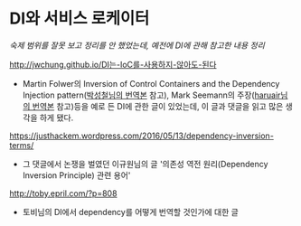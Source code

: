 # DI와 서비스 로케이터

*숙제 범위를 잘못 보고 정리를 안 했었는데, 예전에 DI에 관해 참고한 내용 정리*

http://jwchung.github.io/DI는-IoC를-사용하지-않아도-된다
- Martin Folwer의 Inversion of Control Containers and the Dependency Injection pattern([박성철님의 번역본](http://gyumee.egloos.com/2512493) 참고), Mark Seemann의 주장([haruair님의 번역본](https://www.haruair.com/blog/3880) 참고)등을 예로 든 DI에 관한 글이 있었는데, 이 글과 댓글을 읽고 많은 생각을 하게 됐다.

https://justhackem.wordpress.com/2016/05/13/dependency-inversion-terms/
- 그 댓글에서 논쟁을 벌였던 이규원님의 글 '의존성 역전 원리(Dependency Inversion Principle) 관련 용어'

http://toby.epril.com/?p=808
- 토비님의 DI에서 dependency를 어떻게 번역할 것인가에 대한 글

